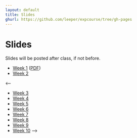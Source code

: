 ```yaml
---
layout: default
title: Slides
ghurl: https://github.com/leeper/expcourse/tree/gh-pages
---
```


# Slides #

Slides will be posted after class, if not before.

 - [Week 1](Week01.html) ([PDF](Week01.pdf))
 - [Week 2](Week02.html) 

<--
 - [Week 3](Week03.html) 
 - [Week 4](Week04.html) 
 - [Week 5](Week05.html) 
 - [Week 6](Week06.html) 
 - [Week 7](Week07.html) 
 - [Week 8](Week08.html) 
 - [Week 9](Week09.html) 
 - [Week 10](Week10.html)
-->